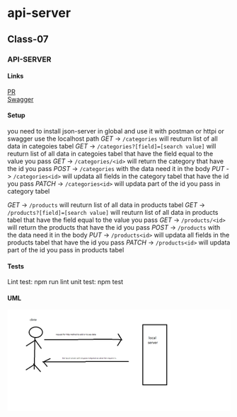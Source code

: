 # api-server

## Class-07

### API-SERVER

#### Links 

[PR](https://github.com/YazanAlaiwah-401-advanced-javascript/api-server/pull/2)
<br />
[Swagger ](https://app.swaggerhub.com/apis/YazanAlaiwah/json-server/0.1)

<!-- #### Modules
*`index.js`*
*`notes.js`* -->

#### Setup

you need to install json-server in global and use it with postman or httpi or swagger use the localhost path
*GET* -> `/categories` will reuturn list of all data in categoies tabel
*GET* -> `/categories?[field]=[search value]` will reuturn list of all data in categoies tabel that have the field equal to the value you pass
*GET* -> `/categories/<id>` will return the category that have the id you pass
*POST* -> `/categories` with the data need it in the body
*PUT* -> `/categories<id>` will updata all fields in the category tabel that have the id you pass
*PATCH* -> `/categories<id>` will updata part of the id you pass in category tabel

*GET* -> `/products` will reuturn list of all data in products tabel
*GET* -> `/products?[field]=[search value]` will reuturn list of all data in products tabel that have the field equal to the value you pass
*GET* -> `/products/<id>` will return the products that have the id you pass
*POST* -> `/products` with the data need it in the body
*PUT* -> `/products<id>` will updata all fields in the products tabel that have the id you pass
*PATCH* -> `/products<id>` will updata part of the id you pass in products tabel


#### Tests

Lint test: npm run lint 
unit test: npm test

#### UML

![class02](./assets/class06.png)
